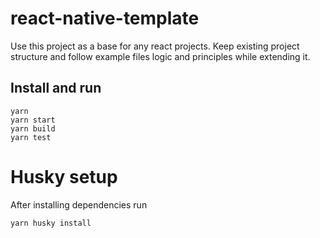 # react-native-template
Use this project as a base for any react projects. Keep existing project structure and follow example files logic and principles while extending it. 

## Install and run
```
yarn
yarn start
yarn build
yarn test
```
# Husky setup

After installing dependencies run 
```
yarn husky install
```